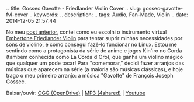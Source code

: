 .. title: Gossec Gavotte - Friedlander Violin Cover
.. slug: gossec-gavotte-fvl-cover
.. keywords: 
.. description: 
.. tags: Audio, Fan-Made, Violin
.. date: 2014-12-05 21:57:44

No meu [post anterior](/pt/blog/virtual-violins), contei como eu escolhi o instrumento virtual [Embertone Friedlander Violin][friedlanderhp] para tentar suprir minhas necessidades por sons de violino, e como consegui fazê-lo funcionar no Linux. Estou me sentindo como a protagonista da série de anime e jogos Kin'iro no Corda (também conhecida como La Corda d'Oro), que ganha um violino mágico que qualquer um pode tocar! Para "comemorar," decidi fazer arranjos das músicas que aparecem na série (a maioria são músicas clássicas), e hoje trago o meu primeiro arranjo: a música "Gavotte" de François Joseph Gossec.

Baixar/ouvir: [OGG (OpenDrive)][gavotte-od] | [MP3 (4shared)][gavotte-4s] | [Youtube][gavotte-yt]

[friedlanderhp]: http://embertone.com/instruments/friedlanderviolin.php
[gavotte-od]: http://aiyumi.opendrive.com/files/92820660_MvJaZ_3051/gavotte-fvl-solo_0.1.ogg
[gavotte-4s]: http://www.4shared.com/mp3/1ThO5eTaba/gavotte-fvl-solo_01.html
[gavotte-yt]: https://www.youtube.com/watch?v=ywTwzGnvSXw
